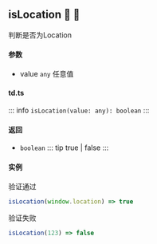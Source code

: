## isLocation :tada: :100: 
判断是否为Location
#### 参数 
- value `any` 任意值
 
#### td.ts
::: info
`isLocation(value: any): boolean`
:::
#### 返回 
- `boolean` 
::: tip
true | false
:::
#### 实例 
验证通过


```ts
isLocation(window.location) => true
```
验证失败


```ts
isLocation(123) => false
```
